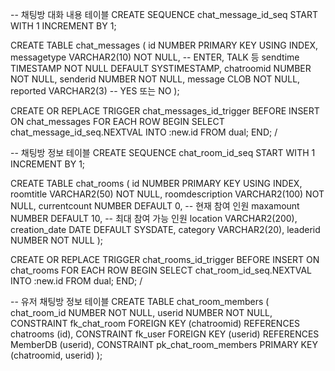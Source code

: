 -- 채팅방 대화 내용 테이블
CREATE SEQUENCE chat_message_id_seq START WITH 1 INCREMENT BY 1;

CREATE TABLE chat_messages (
    id NUMBER PRIMARY KEY USING INDEX,
    messagetype VARCHAR2(10) NOT NULL,  -- ENTER, TALK 등
    sendtime TIMESTAMP NOT NULL DEFAULT SYSTIMESTAMP,
    chatroomid NUMBER NOT NULL,
    senderid NUMBER NOT NULL,
    message CLOB NOT NULL,
    reported VARCHAR2(3)  -- YES 또는 NO
);

CREATE OR REPLACE TRIGGER chat_messages_id_trigger
BEFORE INSERT ON chat_messages
FOR EACH ROW
BEGIN
  SELECT chat_message_id_seq.NEXTVAL
  INTO   :new.id
  FROM   dual;
END;
/


-- 채팅방 정보 테이블
CREATE SEQUENCE chat_room_id_seq START WITH 1 INCREMENT BY 1;

CREATE TABLE chat_rooms (
    id NUMBER PRIMARY KEY USING INDEX,
    roomtitle VARCHAR2(50) NOT NULL,
    roomdescription VARCHAR2(100) NOT NULL,
    currentcount NUMBER DEFAULT 0,  -- 현재 참여 인원
    maxamount NUMBER DEFAULT 10,  -- 최대 참여 가능 인원
    location VARCHAR2(200),
    creation_date DATE DEFAULT SYSDATE,
    category VARCHAR2(20),
    leaderid NUMBER NOT NULL
);

CREATE OR REPLACE TRIGGER chat_rooms_id_trigger
BEFORE INSERT ON chat_rooms
FOR EACH ROW
BEGIN
  SELECT chat_room_id_seq.NEXTVAL
  INTO   :new.id
  FROM   dual;
END;
/


-- 유저 채팅방 정보 테이블
CREATE TABLE chat_room_members (
    chat_room_id NUMBER NOT NULL,
    userid NUMBER NOT NULL,
    CONSTRAINT fk_chat_room FOREIGN KEY (chatroomid) REFERENCES chatrooms (id),
    CONSTRAINT fk_user FOREIGN KEY (userid) REFERENCES MemberDB (userid),
    CONSTRAINT pk_chat_room_members PRIMARY KEY (chatroomid, userid)
);
